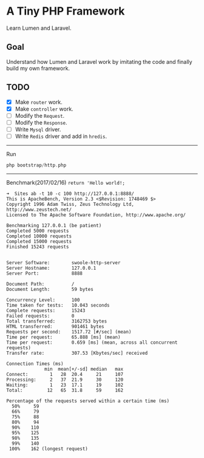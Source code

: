 # A Tiny PHP Framework

Learn Lumen and Laravel.

## Goal

Understand how Lumen and Laravel work by imitating the code and finally build my own framework.

## TODO

- [x] Make `router` work.
- [x] Make `controller` work.
- [ ] Modify the `Request`.
- [ ] Modify the `Response`.
- [ ] Write `Mysql` driver.
- [ ] Write `Redis` driver and add in `hredis`.

***
Run

```php
php bootstrap/http.php
```

***

Benchmark(2017/02/16) `return 'Hello world!;`

```text
➜  Sites ab -t 10 -c 100 http://127.0.0.1:8888/
This is ApacheBench, Version 2.3 <$Revision: 1748469 $>
Copyright 1996 Adam Twiss, Zeus Technology Ltd, http://www.zeustech.net/
Licensed to The Apache Software Foundation, http://www.apache.org/

Benchmarking 127.0.0.1 (be patient)
Completed 5000 requests
Completed 10000 requests
Completed 15000 requests
Finished 15243 requests


Server Software:        swoole-http-server
Server Hostname:        127.0.0.1
Server Port:            8888

Document Path:          /
Document Length:        59 bytes

Concurrency Level:      100
Time taken for tests:   10.043 seconds
Complete requests:      15243
Failed requests:        0
Total transferred:      3162753 bytes
HTML transferred:       901461 bytes
Requests per second:    1517.72 [#/sec] (mean)
Time per request:       65.888 [ms] (mean)
Time per request:       0.659 [ms] (mean, across all concurrent requests)
Transfer rate:          307.53 [Kbytes/sec] received

Connection Times (ms)
              min  mean[+/-sd] median   max
Connect:        1   28  20.4     21     107
Processing:     2   37  21.9     30     120
Waiting:        1   23  17.1     19     102
Total:         12   65  31.8     59     162

Percentage of the requests served within a certain time (ms)
  50%     59
  66%     79
  75%     88
  80%     94
  90%    110
  95%    125
  98%    135
  99%    140
 100%    162 (longest request)
```